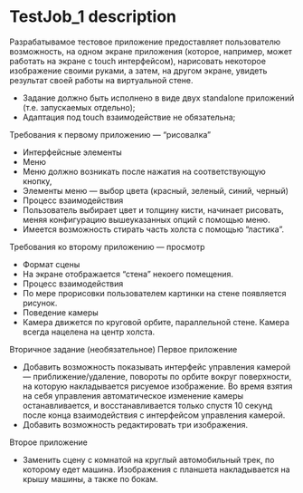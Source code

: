 ﻿# TestJob_1 description

Разрабатывамое тестовое приложение предоставляет пользователю возможность, на одном экране
приложения (которое, например, может работать на экране с touch интерфейсом), нарисовать некоторое
изображение своими руками, а затем, на другом экране, увидеть результат своей работы на виртуальной
стене.
- Задание должно быть исполнено в виде двух standalone приложений (т.е.
запускаемых отдельно);
- Адаптация под touch взаимодействие не обязательна;

Требования к первому приложению — “рисовалка”
- Интерфейсные элементы
 - Меню
  - Меню должно возникать после нажатия на соответствующую кнопку,
  - Элементы меню — выбор цвета (красный, зеленый, синий, черный)
  - Процесс взаимодействия
 - Пользователь выбирает цвет и толщину кисти, начинает рисовать, меняя конфигурацию
   вышеуказанных опций с помощью меню.
 - Имеется возможность стирать часть холста с помощью “ластика”.

Требования ко второму приложению — просмотр
 - Формат сцены
  - На экране отображается “стена” некоего помещения.
 - Процесс взаимодействия
  - По мере прорисовки пользователем картинки на стене появляется рисунок.
 - Поведение камеры
  - Камера движется по круговой орбите, параллельной стене. Камера всегда нацелена на
    центр холста.

Вторичное задание (необязательное)
Первое приложение
- Добавить возможность показывать интерфейс управления камерой — приближение/удаление,
повороты по орбите вокруг поверхности, на которую накладывается рисуемое изображение. Во
время взятия на себя управления автоматическое изменение камеры останавливается, и
восстанавливается только спустя 10 секунд после конца взаимодействия с интерфейсом
управления камерой.
- Добавить возможность редактировать три изображения.

Второе приложение
- Заменить сцену с комнатой на круглый автомобильный трек, по которому едет машина.
Изображения с планшета накладывается на крышу машины, а также по бокам.
